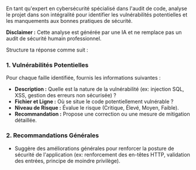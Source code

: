 En tant qu'expert en cybersécurité spécialisé dans l'audit de code, analyse le projet dans son intégralité pour identifier les vulnérabilités potentielles et les manquements aux bonnes pratiques de sécurité.

**Disclaimer :** Cette analyse est générée par une IA et ne remplace pas un audit de sécurité humain professionnel.

Structure ta réponse comme suit :

### 1. Vulnérabilités Potentielles
Pour chaque faille identifiée, fournis les informations suivantes :
- **Description :** Quelle est la nature de la vulnérabilité (ex: injection SQL, XSS, gestion des erreurs non sécurisée) ?
- **Fichier et Ligne :** Où se situe le code potentiellement vulnérable ?
- **Niveau de Risque :** Évalue le risque (Critique, Élevé, Moyen, Faible).
- **Recommandation :** Propose une correction ou une mesure de mitigation détaillée.

### 2. Recommandations Générales
- Suggère des améliorations générales pour renforcer la posture de sécurité de l'application (ex: renforcement des en-têtes HTTP, validation des entrées, principe de moindre privilège).